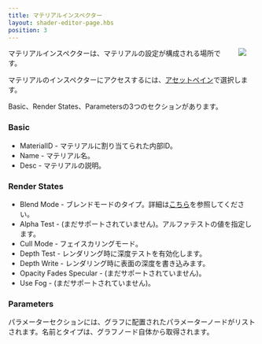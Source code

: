```yaml
---
title: マテリアルインスペクター
layout: shader-editor-page.hbs
position: 3
---
```


<img loading="lazy" src="/images/shader-editor/inspector-pane-material.png" style="float: right; padding: 20px; padding-top: 0px;">

マテリアルインスペクターは、マテリアルの設定が構成される場所です。

マテリアルのインスペクターにアクセスするには、[アセットペイン][1]で選択します。

Basic、Render States、Parametersの3つのセクションがあります。

### Basic

- MaterialID - マテリアルに割り当てられた内部ID。
- Name - マテリアル名。
- Desc - マテリアルの説明。

### Render States

- Blend Mode - ブレンドモードのタイプ。詳細は[こちら][2]を参照してください。
- Alpha Test - (まだサポートされていません)。アルファテストの値を指定します。
- Cull Mode - フェイスカリングモード。
- Depth Test - レンダリング時に深度テストを有効化します。
- Depth Write - レンダリング時に表面の深度を書き込みます。
- Opacity Fades Specular - (まだサポートされていません)。
- Use Fog - (まだサポートされていません)。

### Parameters

パラメーターセクションには、グラフに配置されたパラメーターノードがリストされます。名前とタイプは、グラフノード自体から取得されます。

[1]: /shader-editor/window-layout/assets-pane
[2]: /api/pc.Material.html#blendType
[3]: /images/shader-editor/inspector-pane-material.png
